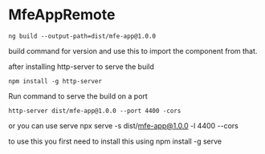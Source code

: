 # MfeAppRemote

```
ng build --output-path=dist/mfe-app@1.0.0
```
build command for version and use this to import the component from that.

after installing http-server to serve the build 
```
npm install -g http-server
```

Run command to serve the build on a port 
```
http-server dist/mfe-app@1.0.0 --port 4400 -cors
```

or you can use serve 
npx serve -s dist/mfe-app@1.0.0 -l 4400 --cors

to use this you first need to install this using 
npm install -g serve